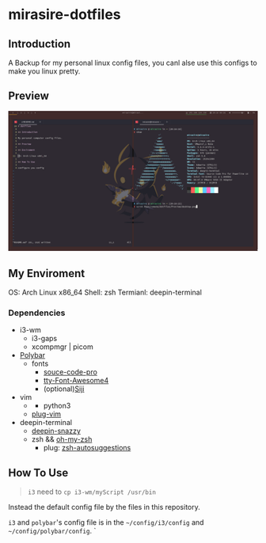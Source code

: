 # mirasire-dotfiles

## Introduction

A Backup for my personal linux config files, you canl alse use this configs to make you linux pretty.

## Preview

![desktop](Preview/desktop.png)

## My Enviroment

OS: Arch Linux x86\_64
Shell: zsh
Termianl: deepin-terminal

### Dependencies

- i3-wm
    - i3-gaps
    - xcompmgr | picom
- [Polybar](https://github.com/polybar/polybar)
    - fonts
        - [souce-code-pro](https://github.com/adobe-fonts/source-code-pro)
        - [tty-Font-Awesome4](https://aur.archlinux.org/packages/ttf-font-awesome-4/)
        - (optional)[Siji](https://github.com/stark/siji)
- vim 
    - + python3 
    - [plug-vim](https://github.com/junegunn/vim-plug)
- deepin-terminal
    - [deepin-snazzy](https://github.com/xxczaki/deepin-snazzy)
    - zsh && [oh-my-zsh](https://github.com/ohmyzsh/ohmyzsh)
        - plug: [zsh-autosuggestions](https://github.com/zsh-users/zsh-autosuggestions)

## How To Use

> `i3` need to `cp i3-wm/myScript /usr/bin`

Instead the default config file by the files in this repository.

`i3` and `polybar`'s config file is in the `~/config/i3/config` and `~/config/polybar/config`.
`

